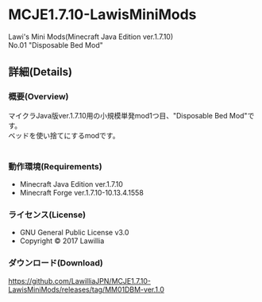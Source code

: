 # MCJE1.7.10-LawisMiniMods  
  
Lawi's Mini Mods(Minecraft Java Edition ver.1.7.10)  
No.01 "Disposable Bed Mod"
  
## 詳細(Details)  
  
### 概要(Overview)  
マイクラJava版ver.1.7.10用の小規模単発mod1つ目、"Disposable Bed Mod"です。  
ベッドを使い捨てにするmodです。  
  
### 動作環境(Requirements)  　
* Minecraft Java Edition ver.1.7.10  
* Minecraft Forge ver.1.7.10-10.13.4.1558  
  
### ライセンス(License)  
* GNU General Public License v3.0  
* Copyright © 2017 Lawillia  
  
### ダウンロード(Download)  
<https://github.com/LawilliaJPN/MCJE1.7.10-LawisMiniMods/releases/tag/MM01DBM-ver.1.0>  
  
